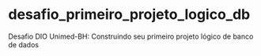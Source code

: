 # desafio_primeiro_projeto_logico_db
Desafio DIO Unimed-BH: Construindo seu primeiro projeto lógico de banco de dados
